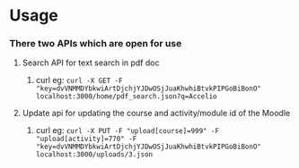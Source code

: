# Usage

### There two APIs which are open for use 

1. Search API for text search in pdf doc
	1. curl eg: `curl -X GET -F "key=dvVNMMDYbkwiArtDjchjYJDwOSjJuaKhwhiBtvkPIPGoBiBonO" localhost:3000/home/pdf_search.json?q=Accelio`

1. Update api for updating the course and activity/module id of the Moodle 
	1. curl eg: `curl -X PUT -F "upload[course]=999" -F "upload[activity]=770" -F "key=dvVNMMDYbkwiArtDjchjYJDwOSjJuaKhwhiBtvkPIPGoBiBonO" localhost:3000/uploads/3.json`	